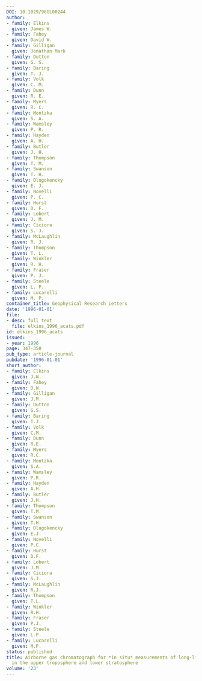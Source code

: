 ```yaml
---
DOI: 10.1029/96GL00244
author:
- family: Elkins
  given: James W.
- family: Fahey
  given: David W.
- family: Gilligan
  given: Jonathan Mark
- family: Dutton
  given: G. S.
- family: Baring
  given: T. J.
- family: Volk
  given: C. M.
- family: Dunn
  given: R. E.
- family: Myers
  given: R. C.
- family: Montzka
  given: S. A.
- family: Wamsley
  given: P. R.
- family: Hayden
  given: A. H.
- family: Butler
  given: J. H.
- family: Thompson
  given: T. M.
- family: Swanson
  given: T. H.
- family: Dlugokencky
  given: E. J.
- family: Novelli
  given: P. C.
- family: Hurst
  given: D. F.
- family: Lobert
  given: J. M.
- family: Ciciora
  given: S. J.
- family: McLaughlin
  given: R. J.
- family: Thompson
  given: T. L.
- family: Winkler
  given: R. H.
- family: Fraser
  given: P. J.
- family: Steele
  given: L. P.
- family: Lucarelli
  given: M. P.
container_title: Geophysical Research Letters
date: '1996-01-01'
file:
- desc: full text
  file: elkins_1996_acats.pdf
id: elkins_1996_acats
issued:
- year: 1996
page: 347-350
pub_type: article-journal
pubdate: '1996-01-01'
short_author:
- family: Elkins
  given: J.W.
- family: Fahey
  given: D.W.
- family: Gilligan
  given: J.M.
- family: Dutton
  given: G.S.
- family: Baring
  given: T.J.
- family: Volk
  given: C.M.
- family: Dunn
  given: R.E.
- family: Myers
  given: R.C.
- family: Montzka
  given: S.A.
- family: Wamsley
  given: P.R.
- family: Hayden
  given: A.H.
- family: Butler
  given: J.H.
- family: Thompson
  given: T.M.
- family: Swanson
  given: T.H.
- family: Dlugokencky
  given: E.J.
- family: Novelli
  given: P.C.
- family: Hurst
  given: D.F.
- family: Lobert
  given: J.M.
- family: Ciciora
  given: S.J.
- family: McLaughlin
  given: R.J.
- family: Thompson
  given: T.L.
- family: Winkler
  given: R.H.
- family: Fraser
  given: P.J.
- family: Steele
  given: L.P.
- family: Lucarelli
  given: M.P.
status: published
title: Airborne gas chromatograph for *in situ* measurements of long-lived species
  in the upper troposphere and lower stratosphere
volume: '23'
---
```

